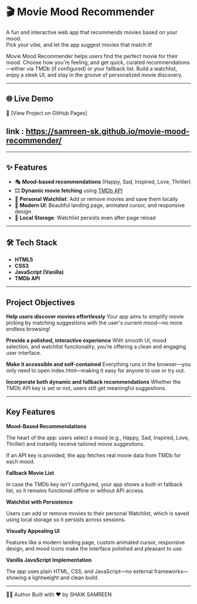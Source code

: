 # 🎬 Movie Mood Recommender

A fun and interactive web app that recommends movies based on your mood.  
Pick your vibe, and let the app suggest movies that match it!

Movie Mood Recommender helps users find the perfect movie for their mood. Choose how you’re feeling, and get quick, curated recommendations—either via TMDb (if configured) or your fallback list. Build a watchlist, enjoy a sleek UI, and stay in the groove of personalized movie discovery.

---

## 🌐 Live Demo
🔗 [View Project on GitHub Pages]
## link : https://samreen-sk.github.io/movie-mood-recommender/

---

## ✨ Features
- 🎭 **Mood-based recommendations** (Happy, Sad, Inspired, Love, Thriller)  
- 🎞️ **Dynamic movie fetching** using [TMDb API](https://www.themoviedb.org/)  
- 📃 **Personal Watchlist**: Add or remove movies and save them locally  
- 🎨 **Modern UI**: Beautiful landing page, animated cursor, and responsive design  
- 💾 **Local Storage**: Watchlist persists even after page reload  

---

## 🛠️ Tech Stack
- **HTML5**  
- **CSS3**  
- **JavaScript (Vanilla)**  
- **TMDb API**  

---

## Project Objectives

**Help users discover movies effortlessly**
Your app aims to simplify movie picking by matching suggestions with the user's current mood—no more endless browsing!

**Provide a polished, interactive experience**
With smooth UI, mood selection, and watchlist functionality, you’re offering a clean and engaging user interface.

**Make it accessible and self-contained**
Everything runs in the browser—you only need to open index.html—making it easy for anyone to use or try out.

**Incorporate both dynamic and fallback recommendations**
Whether the TMDb API key is set or not, users still get meaningful suggestions.

---

## Key Features

**Mood-Based Recommendations**

The heart of the app: users select a mood (e.g., Happy, Sad, Inspired, Love, Thriller) and instantly receive tailored movie suggestions.

If an API key is provided, the app fetches real movie data from TMDb for each mood.

**Fallback Movie List**

In case the TMDb key isn’t configured, your app shows a built-in fallback list, so it remains functional offline or without API access.

**Watchlist with Persistence**

Users can add or remove movies to their personal Watchlist, which is saved using local storage so it persists across sessions.

**Visually Appealing UI**

Features like a modern landing page, custom animated cursor, responsive design, and mood icons make the interface polished and pleasant to use.

**Vanilla JavaScript Implementation**

The app uses plain HTML, CSS, and JavaScript—no external frameworks—showing a lightweight and clean build.



---

👨‍💻 Author
Built with ❤️ by SHAIK SAMREEN

